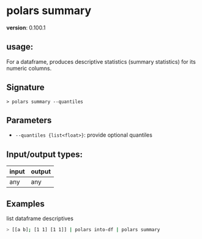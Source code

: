 # polars summary

**version**: 0.100.1

## **usage**:

For a dataframe, produces descriptive statistics (summary statistics) for its numeric columns.

## Signature

`> polars summary --quantiles`

## Parameters

- `--quantiles {list<float>}`: provide optional quantiles

## Input/output types:

| input | output |
| ----- | ------ |
| any   | any    |

## Examples

list dataframe descriptives

```bash
> [[a b]; [1 1] [1 1]] | polars into-df | polars summary
```
